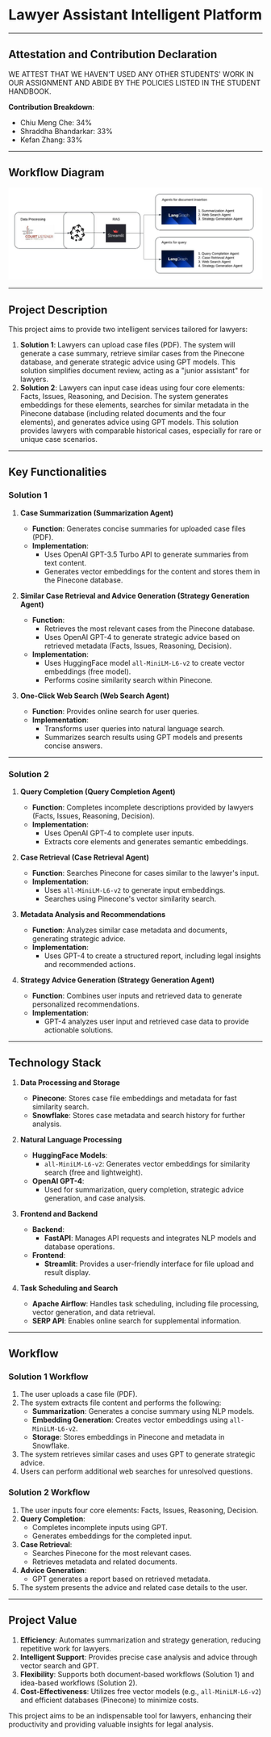 # Lawyer Assistant Intelligent Platform

---

## Attestation and Contribution Declaration

WE ATTEST THAT WE HAVEN'T USED ANY OTHER STUDENTS' WORK IN OUR ASSIGNMENT AND ABIDE BY THE POLICIES LISTED IN THE STUDENT HANDBOOK.

**Contribution Breakdown**:
- Chiu Meng Che: 34%  
- Shraddha Bhandarkar: 33%  
- Kefan Zhang: 33%  

---

## Workflow Diagram

![workflow](images/workflow_diagram.jpeg)

---


## Project Description

This project aims to provide two intelligent services tailored for lawyers:

1. **Solution 1**: Lawyers can upload case files (PDF). The system will generate a case summary, retrieve similar cases from the Pinecone database, and generate strategic advice using GPT models. This solution simplifies document review, acting as a "junior assistant" for lawyers.
2. **Solution 2**: Lawyers can input case ideas using four core elements: Facts, Issues, Reasoning, and Decision. The system generates embeddings for these elements, searches for similar metadata in the Pinecone database (including related documents and the four elements), and generates advice using GPT models. This solution provides lawyers with comparable historical cases, especially for rare or unique case scenarios.

---

## Key Functionalities

### Solution 1

1. **Case Summarization (Summarization Agent)**
   - **Function**: Generates concise summaries for uploaded case files (PDF).
   - **Implementation**:
     - Uses OpenAI GPT-3.5 Turbo API to generate summaries from text content.
     - Generates vector embeddings for the content and stores them in the Pinecone database.

2. **Similar Case Retrieval and Advice Generation (Strategy Generation Agent)**
   - **Function**:
     - Retrieves the most relevant cases from the Pinecone database.
     - Uses OpenAI GPT-4 to generate strategic advice based on retrieved metadata (Facts, Issues, Reasoning, Decision).
   - **Implementation**:
     - Uses HuggingFace model `all-MiniLM-L6-v2` to create vector embeddings (free model).
     - Performs cosine similarity search within Pinecone.

3. **One-Click Web Search (Web Search Agent)**
   - **Function**: Provides online search for user queries.
   - **Implementation**:
     - Transforms user queries into natural language search.
     - Summarizes search results using GPT models and presents concise answers.

---

### Solution 2

1. **Query Completion (Query Completion Agent)**
   - **Function**: Completes incomplete descriptions provided by lawyers (Facts, Issues, Reasoning, Decision).
   - **Implementation**:
     - Uses OpenAI GPT-4 to complete user inputs.
     - Extracts core elements and generates semantic embeddings.

2. **Case Retrieval (Case Retrieval Agent)**
   - **Function**: Searches Pinecone for cases similar to the lawyer's input.
   - **Implementation**:
     - Uses `all-MiniLM-L6-v2` to generate input embeddings.
     - Searches using Pinecone's vector similarity search.

3. **Metadata Analysis and Recommendations**
   - **Function**: Analyzes similar case metadata and documents, generating strategic advice.
   - **Implementation**:
     - Uses GPT-4 to create a structured report, including legal insights and recommended actions.

4. **Strategy Advice Generation (Strategy Generation Agent)**
   - **Function**: Combines user inputs and retrieved data to generate personalized recommendations.
   - **Implementation**:
     - GPT-4 analyzes user input and retrieved case data to provide actionable solutions.

---

## Technology Stack

1. **Data Processing and Storage**
   - **Pinecone**: Stores case file embeddings and metadata for fast similarity search.
   - **Snowflake**: Stores case metadata and search history for further analysis.

2. **Natural Language Processing**
   - **HuggingFace Models**:
     - `all-MiniLM-L6-v2`: Generates vector embeddings for similarity search (free and lightweight).
   - **OpenAI GPT-4**:
     - Used for summarization, query completion, strategic advice generation, and case analysis.

3. **Frontend and Backend**
   - **Backend**:
     - **FastAPI**: Manages API requests and integrates NLP models and database operations.
   - **Frontend**:
     - **Streamlit**: Provides a user-friendly interface for file upload and result display.

4. **Task Scheduling and Search**
   - **Apache Airflow**: Handles task scheduling, including file processing, vector generation, and data retrieval.
   - **SERP API**: Enables online search for supplemental information.

---

## Workflow

### Solution 1 Workflow
1. The user uploads a case file (PDF).
2. The system extracts file content and performs the following:
   - **Summarization**: Generates a concise summary using NLP models.
   - **Embedding Generation**: Creates vector embeddings using `all-MiniLM-L6-v2`.
   - **Storage**: Stores embeddings in Pinecone and metadata in Snowflake.
3. The system retrieves similar cases and uses GPT to generate strategic advice.
4. Users can perform additional web searches for unresolved questions.

### Solution 2 Workflow
1. The user inputs four core elements: Facts, Issues, Reasoning, Decision.
2. **Query Completion**:
   - Completes incomplete inputs using GPT.
   - Generates embeddings for the completed input.
3. **Case Retrieval**:
   - Searches Pinecone for the most relevant cases.
   - Retrieves metadata and related documents.
4. **Advice Generation**:
   - GPT generates a report based on retrieved metadata.
5. The system presents the advice and related case details to the user.

---

## Project Value

1. **Efficiency**: Automates summarization and strategy generation, reducing repetitive work for lawyers.
2. **Intelligent Support**: Provides precise case analysis and advice through vector search and GPT.
3. **Flexibility**: Supports both document-based workflows (Solution 1) and idea-based workflows (Solution 2).
4. **Cost-Effectiveness**: Utilizes free vector models (e.g., `all-MiniLM-L6-v2`) and efficient databases (Pinecone) to minimize costs.

This project aims to be an indispensable tool for lawyers, enhancing their productivity and providing valuable insights for legal analysis.
